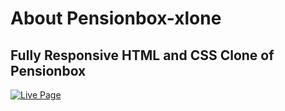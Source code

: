 # About Pensionbox-xlone

## Fully Responsive HTML and CSS Clone of Pensionbox

[![Live Page](https://img.shields.io/badge/Live-Demo-blue?style=for-the-badge)](https://pensionbox-xlone.netlify.app/)


